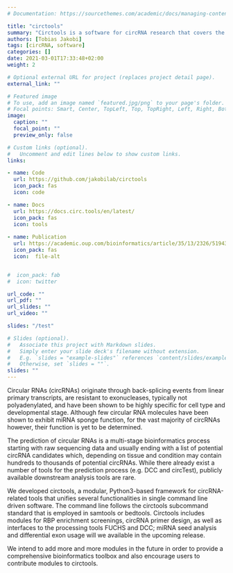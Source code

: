```yaml
---
# Documentation: https://sourcethemes.com/academic/docs/managing-content/

title: "circtools"
summary: "Circtools is a software for circRNA research that covers the complete workflow of circRNA of detection, analysis, primer and siRNA design for follow-up wet lab experiments."
authors: [Tobias Jakobi]
tags: [circRNA, software]
categories: []
date: 2021-03-01T17:33:48+02:00
weight: 2

# Optional external URL for project (replaces project detail page).
external_link: ""

# Featured image
# To use, add an image named `featured.jpg/png` to your page's folder.
# Focal points: Smart, Center, TopLeft, Top, TopRight, Left, Right, BottomLeft, Bottom, BottomRight.
image:
  caption: ""
  focal_point: ""
  preview_only: false

# Custom links (optional).
#   Uncomment and edit lines below to show custom links.
links:

- name: Code
  url: https://github.com/jakobilab/circtools
  icon_pack: fas
  icon: code

- name: Docs
  url: https://docs.circ.tools/en/latest/
  icon_pack: fas
  icon: tools
    
- name: Publication
  url: https://academic.oup.com/bioinformatics/article/35/13/2326/5194340
  icon_pack: fas
  icon:  file-alt


#  icon_pack: fab
#  icon: twitter

url_code: ""
url_pdf: ""
url_slides: ""
url_video: ""

slides: "/test"

# Slides (optional).
#   Associate this project with Markdown slides.
#   Simply enter your slide deck's filename without extension.
#   E.g. `slides = "example-slides"` references `content/slides/example-slides.md`.
#   Otherwise, set `slides = ""`.
slides: ""
---
```


Circular RNAs (circRNAs) originate through back-splicing events from linear
primary transcripts, are resistant to exonucleases, typically not
polyadenylated, and have been shown to be highly specific for cell type and
developmental stage. Although few circular RNA molecules have been shown to
exhibit miRNA sponge function, for the vast majority of circRNAs however, their
function is yet to be determined.

The prediction of circular RNAs is a multi-stage bioinformatics process starting
with raw sequencing data and usually ending with a list of potential circRNA
candidates which, depending on tissue and condition may contain hundreds to
thousands of potential circRNAs. While there already exist a number of tools for
the prediction process (e.g. DCC and circTest), publicly available downstream
analysis tools are rare.

We developed circtools, a modular, Python3-based framework for circRNA-related
tools that unifies several functionalities in single command line driven
software. The command line follows the circtools subcommand standard that is
employed in samtools or bedtools. Circtools includes modules for RBP enrichment
screenings, circRNA primer design, as well as interfaces to the processing tools
FUCHS and DCC; miRNA seed analysis and differential exon usage will we available
in the upcoming release.

We intend to add more and more modules in the future in order to provide a
comprehensive bioinformatics toolbox and also encourage users to contribute
modules to circtools.
